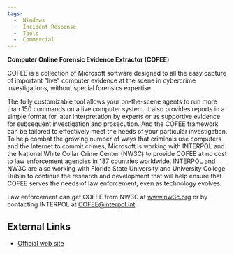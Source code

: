 ```yaml
---
tags:
  -  Windows
  -  Incident Response
  -  Tools
  -  Commercial
---
```

**Computer Online Forensic Evidence Extractor (COFEE)**

COFEE is a collection of Microsoft software designed to all the easy
capture of important "live" computer evidence at the scene in cybercrime
investigations, without special forensics expertise.

The fully customizable tool allows your on-the-scene agents to run more
than 150 commands on a live computer system. It also provides reports in
a simple format for later interpretation by experts or as supportive
evidence for subsequent investigation and prosecution. And the COFEE
framework can be tailored to effectively meet the needs of your
particular investigation. To help combat the growing number of ways that
criminals use computers and the Internet to commit crimes, Microsoft is
working with INTERPOL and the National White Collar Crime Center (NW3C)
to provide COFEE at no cost to law enforcement agencies in 187 countries
worldwide. INTERPOL and NW3C are also working with Florida State
University and University College Dublin to continue the research and
development that will help ensure that COFEE serves the needs of law
enforcement, even as technology evolves.

Law enforcement can get COFEE from NW3C at www.nw3c.org or by contacting
INTERPOL at COFEE@interpol.int.

## External Links

- [Official web
  site](http://www.microsoft.com/industry/government/solutions/cofee/default.aspx)
